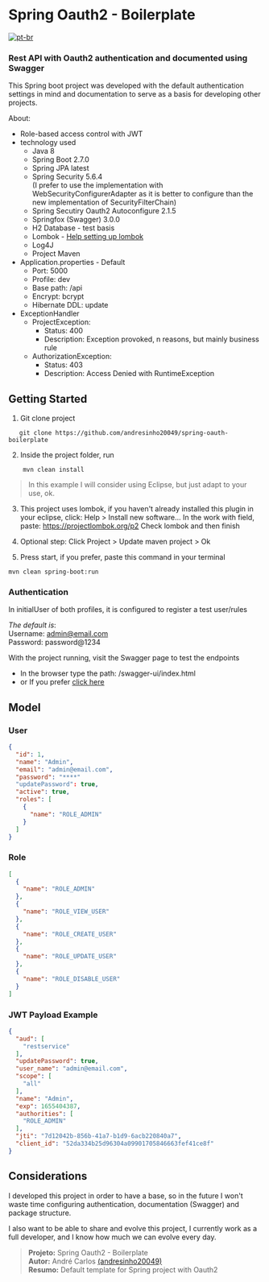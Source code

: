 # Spring Oauth2 - Boilerplate

[![pt-br](https://img.shields.io/badge/lang-pt--br-green.svg)](https://github.com/andresinho20049/spring-oauth-boilerplate/blob/master/README.pt-br.md)

### Rest API with Oauth2 authentication and documented using Swagger
This Spring boot project was developed with the default authentication settings in mind and documentation to serve as a basis for developing other projects.

About:
 - Role-based access control with JWT
 - technology used
    - Java 8
    - Spring Boot 2.7.0
    - Spring JPA latest
    - Spring Security 5.6.4     
    (I prefer to use the implementation with WebSecurityConfigurerAdapter as it is better to configure than the new implementation of SecurityFilterChain)
    - Spring Secutiry Oauth2 Autoconfigure 2.1.5
    - Springfox (Swagger) 3.0.0
    - H2 Database - test basis
    - Lombok - [Help setting up lombok](https://projectlombok.org/setup/eclipse)
    - Log4J
    - Project Maven
- Application.properties - Default
    - Port: 5000
    - Profile: dev
    - Base path: /api
    - Encrypt: bcrypt
    - Hibernate DDL: update
- ExceptionHandler
    - ProjectException:
        - Status: 400
        - Description: Exception provoked, n reasons, but mainly business rule
    - AuthorizationException:
        - Status: 403
        - Description: Access Denied with RuntimeException

## Getting Started
1. Git clone project
 ```git
    git clone https://github.com/andresinho20049/spring-oauth-boilerplate
 ```

2. Inside the project folder, run
```mvn
    mvn clean install
```

> In this example I will consider using Eclipse, but just adapt to your use, ok.

3. This project uses lombok, if you haven't already installed this plugin in your eclipse, click:
Help > Install new software...
In the work with field, paste: https://projectlombok.org/p2
Check lombok and then finish

4. Optional step: Click Project > Update maven project > Ok

5. Press start, if you prefer, paste this command in your terminal
```mvn
mvn clean spring-boot:run 
```

### Authentication
In initialUser of both profiles, it is configured to register a test user/rules

_The default is_:     
Username: admin@email.com   
Password: password@1234

With the project running, visit the Swagger page to test the endpoints
  - In the browser type the path: /swagger-ui/index.html
  - or If you prefer [click here](http://localhost:5000/api/swagger-ui/index.html)


## Model
### User
```json
{
  "id": 1,
  "name": "Admin",
  "email": "admin@email.com",
  "password": "****"
  "updatePassword": true,
  "active": true,
  "roles": [
    {
      "name": "ROLE_ADMIN"
    }
  ]
}
```

### Role
```json
[
  {
    "name": "ROLE_ADMIN"
  },
  {
    "name": "ROLE_VIEW_USER"
  },
  {
    "name": "ROLE_CREATE_USER"
  },
  {
    "name": "ROLE_UPDATE_USER"
  },
  {
    "name": "ROLE_DISABLE_USER"
  }
]
```

### JWT Payload Example
```json
{
  "aud": [
    "restservice"
  ],
  "updatePassword": true,
  "user_name": "admin@email.com",
  "scope": [
    "all"
  ],
  "name": "Admin",
  "exp": 1655404387,
  "authorities": [
    "ROLE_ADMIN"
  ],
  "jti": "7d12042b-856b-41a7-b1d9-6acb220840a7",
  "client_id": "52da334b25d96304a09901705846663fef41ce8f"
}
```

## Considerations
I developed this project in order to have a base, so in the future I won't waste time configuring authentication, documentation (Swagger) and package structure.

I also want to be able to share and evolve this project, I currently work as a full developer, and I know how much we can evolve every day.


> **Projeto:** Spring Oauth2 - Boilerplate      
> **Autor:** André Carlos [(andresinho20049)](https://github.com/andresinho20049)       
> **Resumo:** Default template for Spring project with Oauth2